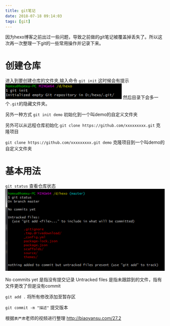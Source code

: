 ```yaml
---
title: git笔记
date: 2018-07-18 09:14:03
tags: [git]
---
```


因为hexo博客之前出过一些问题，导致之前做的git笔记被覆盖掉丢失了。所以这次再一次整理一下git的一些常用操作并记录下来。

# 创建仓库

进入到要创建仓库的文件夹,输入命令
`git init`
这时候会有提示 ![创建仓库](git笔记/1.png)
然后目录下会多一个`.git`的隐藏文件夹。

另外一种方式
`git init demo` 初始化到一个叫demo的自定义文件夹

另外可以从远程仓库初始化
`git clone https://github.com/xxxxxxxxx.git` 克隆项目

`git clone https://github.com/xxxxxxxxx.git demo` 克隆项目到一个叫demo的自定义文件夹

# 基本用法

`git status` 查看仓库状态
![创建仓库](git笔记/2.png)

No commits yet 是指没有提交记录
Untracked files 是指未跟踪到的文件，指有文件更改了但是没有commit

`git add .` 将所有修改添加至暂存区

`git commit -m "描述"`  提交版本





















根据`表严肃`老师的视频进行整理 http://biaoyansu.com/27.2
